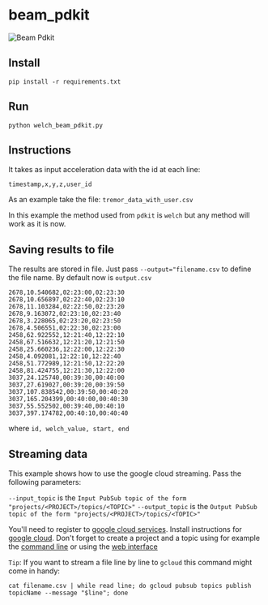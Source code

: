 # beam_pdkit

![Beam Pdkit](https://github.com/uh-joan/beam_pdkit/blob/master/beam_pdkit.png)

## Install

`pip install -r requirements.txt`

## Run

`python welch_beam_pdkit.py`


## Instructions

It takes as input acceleration data with the id at each line:

`timestamp,x,y,z,user_id`

As an example take the file: `tremor_data_with_user.csv`

In this example the method used from `pdkit` is `welch` but any method will work as it is now.

## Saving results to file

The results are stored in file. Just pass `--output="filename.csv` to define the file name. By default now is
`output.csv`

```
2678,10.540682,02:23:00,02:23:30
2678,10.656897,02:22:40,02:23:10
2678,11.103284,02:22:50,02:23:20
2678,9.163072,02:23:10,02:23:40
2678,3.228065,02:23:20,02:23:50
2678,4.506551,02:22:30,02:23:00
2458,62.922552,12:21:40,12:22:10
2458,67.516632,12:21:20,12:21:50
2458,25.660236,12:22:00,12:22:30
2458,4.092081,12:22:10,12:22:40
2458,51.772989,12:21:50,12:22:20
2458,81.424755,12:21:30,12:22:00
3037,24.125740,00:39:30,00:40:00
3037,27.619027,00:39:20,00:39:50
3037,107.838542,00:39:50,00:40:20
3037,165.204399,00:40:00,00:40:30
3037,55.552502,00:39:40,00:40:10
3037,397.174782,00:40:10,00:40:40
```

where
`id, welch_value, start, end`

## Streaming data

This example shows how to use the google cloud streaming. Pass the following parameters:

`--input_topic` is the `Input PubSub topic of the form "projects/<PROJECT>/topics/<TOPIC>"`
`--output_topic` is the `Output PubSub topic of the form "projects/<PROJECT>/topics/<TOPIC>"`

You'll need to register to [google cloud services](https://cloud.google.com/pubsub/?authuser=1). Install instructions
for [google cloud](https://cloud.google.com/sdk/docs/). Don't forget to create a project and a topic using for example
the [command line](https://cloud.google.com/pubsub/docs/quickstart-cli) or using the [web interface](https://console.cloud.google.com/cloudpubsub)

`Tip`: If you want to stream a file line by line to `gcloud` this command might come in handy:
```
cat filename.csv | while read line; do gcloud pubsub topics publish topicName --message "$line"; done
```